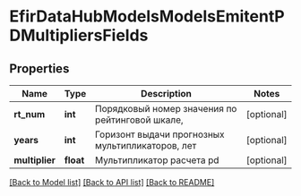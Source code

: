 # EfirDataHubModelsModelsEmitentPDMultipliersFields

## Properties
Name | Type | Description | Notes
------------ | ------------- | ------------- | -------------
**rt_num** | **int** | Порядковый номер значения по рейтинговой шкале, | [optional] 
**years** | **int** | Горизонт выдачи прогнозных мультипликаторов, лет | [optional] 
**multiplier** | **float** | Мультипликатор расчета pd | [optional] 

[[Back to Model list]](../README.md#documentation-for-models) [[Back to API list]](../README.md#documentation-for-api-endpoints) [[Back to README]](../README.md)

